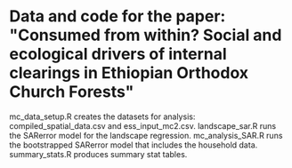 # Data and code for the paper: "Consumed from within? Social and ecological drivers of internal clearings in Ethiopian Orthodox Church Forests"
mc_data_setup.R creates the datasets for analysis: compiled_spatial_data.csv and ess_input_mc2.csv.
landscape_sar.R runs the SARerror model for the landscape regression.
mc_analysis_SAR.R runs the bootstrapped SARerror model that includes the household data.
summary_stats.R produces summary stat tables.

